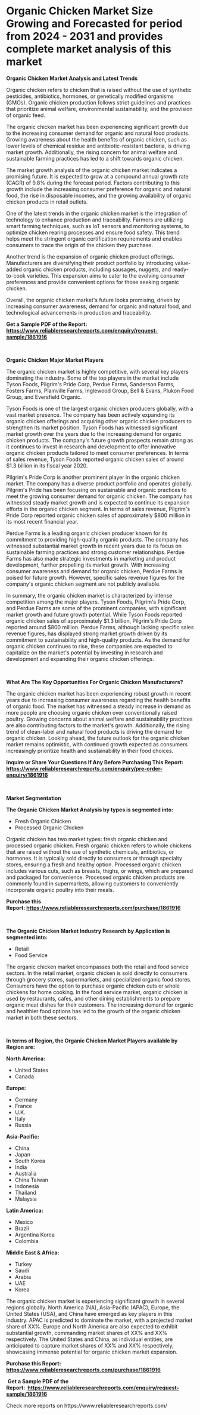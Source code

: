 <p><h1>Organic Chicken Market Size Growing and Forecasted for period from 2024 - 2031 and provides complete market analysis of this market</h1></p><p><strong>Organic Chicken Market Analysis and Latest Trends</strong></p>
<p><p>Organic chicken refers to chicken that is raised without the use of synthetic pesticides, antibiotics, hormones, or genetically modified organisms (GMOs). Organic chicken production follows strict guidelines and practices that prioritize animal welfare, environmental sustainability, and the provision of organic feed.</p><p>The organic chicken market has been experiencing significant growth due to the increasing consumer demand for organic and natural food products. Growing awareness about the health benefits of organic chicken, such as lower levels of chemical residue and antibiotic-resistant bacteria, is driving market growth. Additionally, the rising concern for animal welfare and sustainable farming practices has led to a shift towards organic chicken.</p><p>The market growth analysis of the organic chicken market indicates a promising future. It is expected to grow at a compound annual growth rate (CAGR) of 9.8% during the forecast period. Factors contributing to this growth include the increasing consumer preference for organic and natural food, the rise in disposable incomes, and the growing availability of organic chicken products in retail outlets.</p><p>One of the latest trends in the organic chicken market is the integration of technology to enhance production and traceability. Farmers are utilizing smart farming techniques, such as IoT sensors and monitoring systems, to optimize chicken rearing processes and ensure food safety. This trend helps meet the stringent organic certification requirements and enables consumers to trace the origin of the chicken they purchase.</p><p>Another trend is the expansion of organic chicken product offerings. Manufacturers are diversifying their product portfolio by introducing value-added organic chicken products, including sausages, nuggets, and ready-to-cook varieties. This expansion aims to cater to the evolving consumer preferences and provide convenient options for those seeking organic chicken.</p><p>Overall, the organic chicken market's future looks promising, driven by increasing consumer awareness, demand for organic and natural food, and technological advancements in production and traceability.</p></p>
<p><strong>Get a Sample PDF of the Report:&nbsp; <a href="https://www.reliableresearchreports.com/enquiry/request-sample/1861916">https://www.reliableresearchreports.com/enquiry/request-sample/1861916</a></strong></p>
<p>&nbsp;</p>
<p><strong>Organic Chicken Major Market Players</strong></p>
<p><p>The organic chicken market is highly competitive, with several key players dominating the industry. Some of the top players in the market include Tyson Foods, Pilgrim's Pride Corp, Perdue Farms, Sanderson Farms, Fosters Farms, Plainville Farms, Inglewood Group, Bell & Evans, Plukon Food Group, and Eversfield Organic.</p><p>Tyson Foods is one of the largest organic chicken producers globally, with a vast market presence. The company has been actively expanding its organic chicken offerings and acquiring other organic chicken producers to strengthen its market position. Tyson Foods has witnessed significant market growth over the years due to the increasing demand for organic chicken products. The company's future growth prospects remain strong as it continues to invest in research and development to offer innovative organic chicken products tailored to meet consumer preferences. In terms of sales revenue, Tyson Foods reported organic chicken sales of around $1.3 billion in its fiscal year 2020.</p><p>Pilgrim's Pride Corp is another prominent player in the organic chicken market. The company has a diverse product portfolio and operates globally. Pilgrim's Pride has been focusing on sustainable and organic practices to meet the growing consumer demand for organic chicken. The company has witnessed steady market growth and is expected to continue its expansion efforts in the organic chicken segment. In terms of sales revenue, Pilgrim's Pride Corp reported organic chicken sales of approximately $800 million in its most recent financial year.</p><p>Perdue Farms is a leading organic chicken producer known for its commitment to providing high-quality organic products. The company has witnessed substantial market growth in recent years due to its focus on sustainable farming practices and strong customer relationships. Perdue Farms has also made strategic investments in marketing and product development, further propelling its market growth. With increasing consumer awareness and demand for organic chicken, Perdue Farms is poised for future growth. However, specific sales revenue figures for the company's organic chicken segment are not publicly available.</p><p>In summary, the organic chicken market is characterized by intense competition among the major players. Tyson Foods, Pilgrim's Pride Corp, and Perdue Farms are some of the prominent companies, with significant market growth and future growth potential. While Tyson Foods reported organic chicken sales of approximately $1.3 billion, Pilgrim's Pride Corp reported around $800 million. Perdue Farms, although lacking specific sales revenue figures, has displayed strong market growth driven by its commitment to sustainability and high-quality products. As the demand for organic chicken continues to rise, these companies are expected to capitalize on the market's potential by investing in research and development and expanding their organic chicken offerings.</p></p>
<p>&nbsp;</p>
<p><strong>What Are The Key Opportunities For Organic Chicken Manufacturers?</strong></p>
<p><p>The organic chicken market has been experiencing robust growth in recent years due to increasing consumer awareness regarding the health benefits of organic food. The market has witnessed a steady increase in demand as more people are choosing organic chicken over conventionally raised poultry. Growing concerns about animal welfare and sustainability practices are also contributing factors to the market's growth. Additionally, the rising trend of clean-label and natural food products is driving the demand for organic chicken. Looking ahead, the future outlook for the organic chicken market remains optimistic, with continued growth expected as consumers increasingly prioritize health and sustainability in their food choices.</p></p>
<p><strong>Inquire or Share Your Questions If Any Before Purchasing This Report: <a href="https://www.reliableresearchreports.com/enquiry/pre-order-enquiry/1861916">https://www.reliableresearchreports.com/enquiry/pre-order-enquiry/1861916</a></strong></p>
<p>&nbsp;</p>
<p><strong>Market Segmentation</strong></p>
<p><strong>The Organic Chicken Market Analysis by types is segmented into:</strong></p>
<p><ul><li>Fresh Organic Chicken</li><li>Processed Organic Chicken</li></ul></p>
<p><p>Organic chicken has two market types: fresh organic chicken and processed organic chicken. Fresh organic chicken refers to whole chickens that are raised without the use of synthetic chemicals, antibiotics, or hormones. It is typically sold directly to consumers or through specialty stores, ensuring a fresh and healthy option. Processed organic chicken includes various cuts, such as breasts, thighs, or wings, which are prepared and packaged for convenience. Processed organic chicken products are commonly found in supermarkets, allowing customers to conveniently incorporate organic poultry into their meals.</p></p>
<p><strong>Purchase this Report:&nbsp;<a href="https://www.reliableresearchreports.com/purchase/1861916">https://www.reliableresearchreports.com/purchase/1861916</a></strong></p>
<p>&nbsp;</p>
<p><strong>The Organic Chicken Market Industry Research by Application is segmented into:</strong></p>
<p><ul><li>Retail</li><li>Food Service</li></ul></p>
<p><p>The organic chicken market encompasses both the retail and food service sectors. In the retail market, organic chicken is sold directly to consumers through grocery stores, supermarkets, and specialized organic food stores. Consumers have the option to purchase organic chicken cuts or whole chickens for home cooking. In the food service market, organic chicken is used by restaurants, cafes, and other dining establishments to prepare organic meat dishes for their customers. The increasing demand for organic and healthier food options has led to the growth of the organic chicken market in both these sectors.</p></p>
<p>&nbsp;</p>
<p><strong>In terms of Region, the Organic Chicken Market Players available by Region are:</strong></p>
<p>
    <p> <strong> North America: </strong>
        <ul>
            <li>United States</li>
            <li>Canada</li>
        </ul>
        </p> 
    <p> <strong> Europe: </strong>
        <ul>
            <li>Germany</li>
            <li>France</li>
            <li>U.K.</li>
            <li>Italy</li>
            <li>Russia</li>
        </ul>
        </p> 
    <p> <strong> Asia-Pacific: </strong>
        <ul>
            <li>China</li>
            <li>Japan</li>
            <li>South Korea</li>
            <li>India</li>
            <li>Australia</li>
            <li>China Taiwan</li>
            <li>Indonesia</li>
            <li>Thailand</li>
            <li>Malaysia</li>
        </ul>
        </p> 
    <p> <strong> Latin America: </strong>
        <ul>
            <li>Mexico</li>
            <li>Brazil</li>
            <li>Argentina Korea</li>
            <li>Colombia</li>
        </ul>
        </p> 
    <p> <strong> Middle East & Africa: </strong>
        <ul>
            <li>Turkey</li>
            <li>Saudi</li>
            <li>Arabia</li>
            <li>UAE</li>
            <li>Korea</li>
        </ul>
    </p>
    </p>
<p><p>The organic chicken market is experiencing significant growth in several regions globally. North America (NA), Asia-Pacific (APAC), Europe, the United States (USA), and China have emerged as key players in this industry. APAC is predicted to dominate the market, with a projected market share of XX%. Europe and North America are also expected to exhibit substantial growth, commanding market shares of XX% and XX% respectively. The United States and China, as individual entities, are anticipated to capture market shares of XX% and XX% respectively, showcasing immense potential for organic chicken market expansion.</p></p>
<p><strong>Purchase this Report: <a href="https://www.reliableresearchreports.com/purchase/1861916">https://www.reliableresearchreports.com/purchase/1861916</a></strong></p>
<p>&nbsp;<strong>Get a Sample PDF of the Report:&nbsp;&nbsp;<a href="https://www.reliableresearchreports.com/enquiry/request-sample/1861916">https://www.reliableresearchreports.com/enquiry/request-sample/1861916</a></strong></p>
<p><strong></strong></p>
<p>Check more reports on https://www.reliableresearchreports.com/</p>